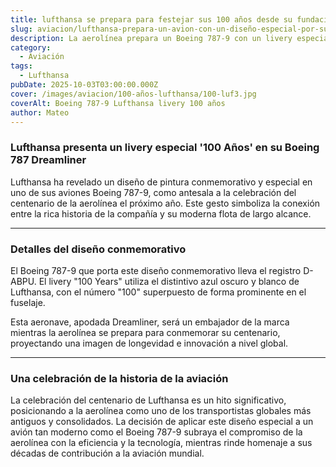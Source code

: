 ```yaml
---
title: lufthansa se prepara para festejar sus 100 años desde su fundacion
slug: aviacion/lufthansa-prepara-un-avion-con-un-diseño-especial-por-sus-100-años
description: La aerolínea prepara un Boeing 787-9 con un livery especial.
category:
  - Aviación
tags:
  - Lufthansa
pubDate: 2025-10-03T03:00:00.000Z
cover: /images/aviacion/100-años-lufthansa/100-luf3.jpg
coverAlt: Boeing 787-9 Lufthansa livery 100 años
author: Mateo
---
```


### Lufthansa presenta un livery especial '100 Años' en su Boeing 787 Dreamliner

Lufthansa ha revelado un diseño de pintura conmemorativo y especial en uno de sus aviones Boeing 787-9, como antesala a la celebración del centenario de la aerolínea el próximo año. Este gesto simboliza la conexión entre la rica historia de la compañía y su moderna flota de largo alcance.

***

### Detalles del diseño conmemorativo

El Boeing 787-9 que porta este diseño conmemorativo lleva el registro D-ABPU. El livery "100 Years" utiliza el distintivo azul oscuro y blanco de Lufthansa, con el número "100" superpuesto de forma prominente en el fuselaje.

Esta aeronave, apodada Dreamliner, será un embajador de la marca mientras la aerolínea se prepara para conmemorar su centenario, proyectando una imagen de longevidad e innovación a nivel global.

***

### Una celebración de la historia de la aviación

La celebración del centenario de Lufthansa es un hito significativo, posicionando a la aerolínea como uno de los transportistas globales más antiguos y consolidados. La decisión de aplicar este diseño especial a un avión tan moderno como el Boeing 787-9 subraya el compromiso de la aerolínea con la eficiencia y la tecnología, mientras rinde homenaje a sus décadas de contribución a la aviación mundial.

